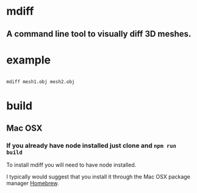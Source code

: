 # mdiff

## A command line tool to visually diff 3D meshes.

# example

``` shell

mdiff mesh1.obj mesh2.obj

```

# build

## Mac OSX

### If you already have node installed just clone and <code>npm run build</code>
To install mdiff you will need to have node installed.

I typically would suggest that you install it through the Mac OSX package manager
<a href="http://brew.sh/">Homebrew</a>.
